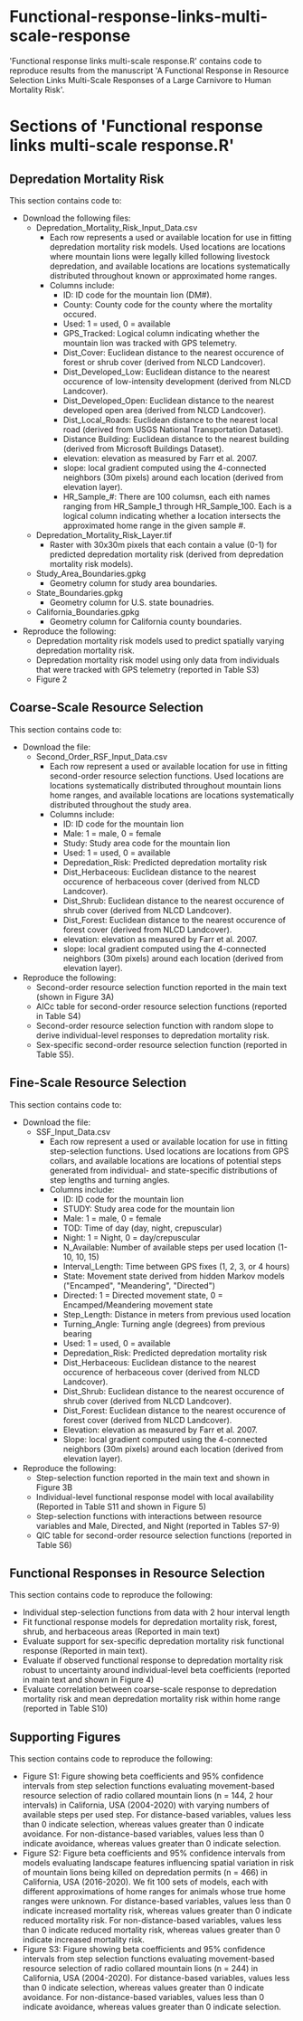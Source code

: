 # Functional-response-links-multi-scale-response
'Functional response links multi-scale response.R' contains code to reproduce results from the manuscript 'A Functional Response in Resource Selection Links Multi-Scale Responses of a Large Carnivore to Human Mortality Risk'. 

# Sections of 'Functional response links multi-scale response.R'

## Depredation Mortality Risk
This section contains code to:
* Download the following files:
  * Depredation_Mortality_Risk_Input_Data.csv
      * Each row represents a used or available location for use in fitting depredation mortality risk models. Used locations are locations where mountain lions were legally killed following livestock depredation, and available locations are locations systematically distributed throughout known or approximated home ranges.
      * Columns include:
        * ID: ID code for the mountain lion (DM#).
        * County: County code for the county where the mortality occured.
        * Used: 1 = used, 0 = available
        * GPS_Tracked: Logical column indicating whether the mountain lion was tracked with GPS telemetry.
        * Dist_Cover: Euclidean distance to the nearest occurence of forest or shrub cover (derived from NLCD Landcover).
        * Dist_Developed_Low: Euclidean distance to the nearest occurence of low-intensity development (derived from NLCD Landcover).
        * Dist_Developed_Open: Euclidean distance to the nearest developed open area (derived from NLCD Landcover).
        * Dist_Local_Roads: Euclidean distance to the nearest local road (derived from USGS National Transportation Dataset).
        * Distance Building: Euclidean distance to the nearest building (derived from Microsoft Buildings Dataset).
        * elevation: elevation as measured by Farr et al. 2007.
        * slope: local gradient computed using the 4-connected neighbors (30m pixels) around each location (derived from elevation layer).
        * HR_Sample_#: There are 100 columsn, each eith names ranging from HR_Sample_1 through HR_Sample_100. Each is a logical column indicating whether a location intersects the approximated home range in the given sample #.  
  * Depredation_Mortality_Risk_Layer.tif
      * Raster with 30x30m pixels that each contain a value (0-1) for predicted depredation mortality risk (derived from depredation mortality risk models).
  * Study_Area_Boundaries.gpkg
      * Geometry column for study area boundaries. 
  * State_Boundaries.gpkg
      * Geometry column for U.S. state bounadries.
  * California_Boundaries.gpkg
      * Geometry column for California county boundaries.
* Reproduce the following:
    * Depredation mortality risk models used to predict spatially varying depredation mortality risk.
    * Depredation mortality risk model using only data from individuals that were tracked with GPS telemetry (reported in Table S3)
    * Figure 2

## Coarse-Scale Resource Selection
This section contains code to: 
* Download the file:
  * Second_Order_RSF_Input_Data.csv
    * Each row represent a used or available location for use in fitting second-order resource selection functions. Used locations are locations systematically distributed throughout mountain lions home ranges, and available locations are locations systematically distributed throughout the study area.
    * Columns include:
      * ID: ID code for the mountain lion
      * Male: 1 = male, 0 = female
      * Study: Study area code for the mountain lion
      * Used: 1 = used, 0 = available
      * Depredation_Risk: Predicted depredation mortality risk
      * Dist_Herbaceous: Euclidean distance to the nearest occurence of herbaceous cover (derived from NLCD Landcover).
      * Dist_Shrub: Euclidean distance to the nearest occurence of shrub cover (derived from NLCD Landcover).
      * Dist_Forest: Euclidean distance to the nearest occurence of forest cover (derived from NLCD Landcover).
      * elevation: elevation as measured by Farr et al. 2007.
      * slope: local gradient computed using the 4-connected neighbors (30m pixels) around each location (derived from elevation layer).
* Reproduce the following:
    * Second-order resource selection function reported in the main text (shown in Figure 3A)
    * AICc table for second-order resource selection functions (reported in Table S4)
    * Second-order resource selection function with random slope to derive individual-level responses to depredation mortality risk.
    * Sex-specific second-order resource selection function (reported in Table S5). 

## Fine-Scale Resource Selection
This section contains code to: 
* Download the file:
  * SSF_Input_Data.csv
    * Each row represent a used or available location for use in fitting step-selection functions. Used locations are locations from GPS collars, and available locations are locations of potential steps generated from individual- and state-specific distributions of step lengths and turning angles.  
    * Columns include:
      * ID: ID code for the mountain lion
      * STUDY: Study area code for the mountain lion
      * Male: 1 = male, 0 = female
      * TOD: Time of day (day, night, crepuscular)
      * Night: 1 = Night, 0 = day/crepuscular
      * N_Available: Number of available steps per used location (1-10, 10, 15)
      * Interval_Length: Time between GPS fixes (1, 2, 3, or 4 hours)
      * State: Movement state derived from hidden Markov models ("Encamped", "Meandering", "Directed")
      * Directed: 1 = Directed movement state, 0 = Encamped/Meandering movement state
      * Step_Length: Distance in meters from previous used location
      * Turning_Angle: Turning angle (degrees) from previous bearing
      * Used: 1 = used, 0 = available
      * Depredation_Risk: Predicted depredation mortality risk
      * Dist_Herbaceous: Euclidean distance to the nearest occurence of herbaceous cover (derived from NLCD Landcover).
      * Dist_Shrub: Euclidean distance to the nearest occurence of shrub cover (derived from NLCD Landcover).
      * Dist_Forest: Euclidean distance to the nearest occurence of forest cover (derived from NLCD Landcover).
      * Elevation: elevation as measured by Farr et al. 2007.
      * Slope: local gradient computed using the 4-connected neighbors (30m pixels) around each location (derived from elevation layer).
* Reproduce the following:
  *  Step-selection function reported in the main text and shown in Figure 3B
  *  Individual-level functional response model with local availability (Reported in Table S11 and shown in Figure 5)
  *  Step-selection functions with interactions between resource variables and Male, Directed, and Night (reported in Tables S7-9)
  *  QIC table for second-order resource selection functions (reported in Table S6)
    
## Functional Responses in Resource Selection
This section contains code to reproduce the following: 
* Individual step-selection functions from data with 2 hour interval length
* Fit functional response models for depredation mortality risk, forest, shrub, and herbaceous areas (Reported in main text)
* Evaluate support for sex-specific depredation mortality risk functional response (Reported in main text).
* Evaluate if observed functional response to depredation mortality risk robust to uncertainty around individual-level beta coefficients (reported in main text and shown in Figure 4)
* Evaluate correlation between coarse-scale response to depredation mortality risk and mean depredation mortality risk within home range (reported in Table S10)

## Supporting Figures
This section contains code to reproduce the following:
 * Figure S1: Figure showing beta coefficients and 95% confidence intervals from step selection functions evaluating movement-based resource selection of radio collared mountain lions (n = 144, 2 hour intervals) in California, USA (2004-2020) with varying numbers of available steps per used step. For distance-based variables, values less than 0 indicate selection, whereas values greater than 0 indicate avoidance. For non-distance-based variables, values less than 0 indicate avoidance, whereas values greater than 0 indicate selection. 
 * Figure S2: Figure beta coefficients and 95% confidence intervals from models evaluating landscape features influencing spatial variation in risk of mountain lions being killed on depredation permits (n = 466) in California, USA (2016-2020). We fit 100 sets of models, each with different approximations of home ranges for animals whose true home ranges were unknown. For distance-based variables, values less than 0 indicate increased mortality risk, whereas values greater than 0 indicate reduced mortality risk. For non-distance-based variables, values less than 0 indicate reduced mortality risk, whereas values greater than 0 indicate increased mortality risk.
 * Figure S3: Figure showing beta coefficients and 95% confidence intervals from step selection functions evaluating movement-based resource selection of radio collared mountain lions (n = 244) in California, USA (2004-2020). For distance-based variables, values less than 0 indicate selection, whereas values greater than 0 indicate avoidance. For non-distance-based variables, values less than 0 indicate avoidance, whereas values greater than 0 indicate selection.
